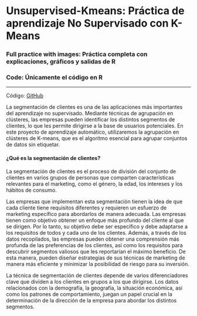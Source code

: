 # Unsupervised-Kmeans: Práctica de aprendizaje No Supervisado con K-Means

### Full practice with images: Práctica completa con explicaciones, gráficos y salidas de R
### Code: Únicamente el código en R

___

Código: [GitHub](https://github.com/alvarobarrio)


La segmentación de clientes es una de las aplicaciones más importantes del aprendizaje no supervisado. Mediante técnicas de agrupación en clústeres, las empresas pueden identificar los distintos segmentos de clientes, lo que les permite dirigirse a la base de usuarios potenciales. En este proyecto de aprendizaje automático, utilizaremos la agrupación en clústeres de K-means, que es el algoritmo esencial para agrupar conjuntos de datos sin etiquetar. 

#### ¿Qué es la segmentación de clientes?
La segmentación de clientes es el proceso de división del conjunto de clientes en varios grupos de personas que comparten características relevantes para el marketing, como el género, la edad, los intereses y los hábitos de consumo.

Las empresas que implementan esta segmentación tienen la idea de que cada cliente tiene requisitos diferentes y requieren un esfuerzo de marketing específico para abordarlos de manera adecuada. Las empresas tienen como objetivo obtener un enfoque más profundo del cliente al que se dirigen. Por lo tanto, su objetivo debe ser específico y debe adaptarse a los requisitos de todos y cada uno de los clientes. Además, a través de los datos recopilados, las empresas pueden obtener una comprensión más profunda de las preferencias de los clientes, así como los requisitos para descubrir segmentos valiosos que les reportarían el máximo beneficio. De esta manera, pueden diseñar estrategias de sus técnicas de marketing de manera más eficiente y minimizar la posibilidad de riesgo para su inversión.

La técnica de segmentación de clientes depende de varios diferenciadores clave que dividen a los clientes en grupos a los que dirigirse. Los datos relacionados con la demografía, la geografía, la situación económica, así como los patrones de comportamiento, juegan un papel crucial en la determinación de la dirección de la empresa para abordar los distintos segmentos.
